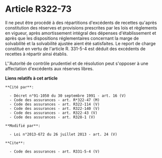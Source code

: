 # Article R322-73

Il ne peut être procédé à des répartitions d'excédents de recettes qu'après constitution des réserves et provisions
prescrites par les lois et règlements en vigueur, après amortissement intégral des dépenses d'établissement et après que les
dispositions réglementaires concernant la marge de solvabilité et la solvabilité ajustée aient été satisfaites. Le report de
charge constitué en vertu de l'article R. 331-5-4 est déduit des excédents de recettes à répartir ainsi établis. 

L''Autorité de contrôle prudentiel et de résolution peut s'opposer à une affectation d'excédents aux réserves libres.

**Liens relatifs à cet article**

	**Cité par**:

	  - Décret n°91-1050 du 30 septembre 1991 - art. 16 (V)
	  - Code des assurances - art. R*322-47 (M)
	  - Code des assurances - art. R322-114 (V)
	  - Code des assurances - art. R322-140 (V)
	  - Code des assurances - art. R322-43 (V)
	  - Code des assurances - art. R328-1 (V)

	**Modifié par**:

	  - Loi n°2013-672 du 26 juillet 2013 - art. 24 (V)

	**Cite**:

	  - Code des assurances - art. R331-5-4 (V)
